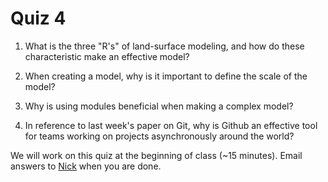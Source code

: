 # Quiz 4

1. What is the three "R's" of land-surface modeling, and how do
these characteristic make an effective model?

2. When creating a model, why is it important to define the 
scale of the model?

3. Why is using modules beneficial when making a complex model?

4. In reference to last week's paper on Git, why is Github an 
effective tool for teams working on projects asynchronously
around the world?

We will work on this quiz at the beginning of class (~15 minutes).
Email answers to [Nick](emailto:nick.smith@ttu.edu) when you are done.